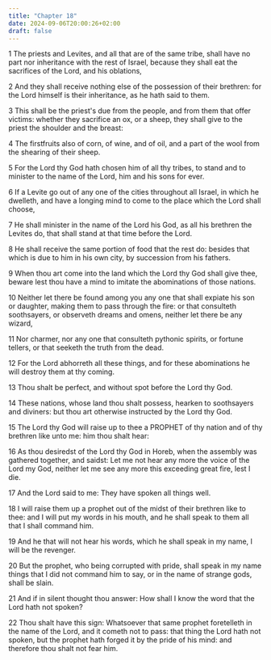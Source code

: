 ```yaml
---
title: "Chapter 18"
date: 2024-09-06T20:00:26+02:00
draft: false
---
```



1 The priests and Levites, and all that are of the same tribe, shall have no part nor inheritance with the rest of Israel, because they shall eat the sacrifices of the Lord, and his oblations,

2 And they shall receive nothing else of the possession of their brethren: for the Lord himself is their inheritance, as he hath said to them.

3 This shall be the priest's due from the people, and from them that offer victims: whether they sacrifice an ox, or a sheep, they shall give to the priest the shoulder and the breast:

4 The firstfruits also of corn, of wine, and of oil, and a part of the wool from the shearing of their sheep.

5 For the Lord thy God hath chosen him of all thy tribes, to stand and to minister to the name of the Lord, him and his sons for ever.

6 If a Levite go out of any one of the cities throughout all Israel, in which he dwelleth, and have a longing mind to come to the place which the Lord shall choose,

7 He shall minister in the name of the Lord his God, as all his brethren the Levites do, that shall stand at that time before the Lord.

8 He shall receive the same portion of food that the rest do: besides that which is due to him in his own city, by succession from his fathers.

9 When thou art come into the land which the Lord thy God shall give thee, beware lest thou have a mind to imitate the abominations of those nations.

10 Neither let there be found among you any one that shall expiate his son or daughter, making them to pass through the fire: or that consulteth soothsayers, or observeth dreams and omens, neither let there be any wizard,

11 Nor charmer, nor any one that consulteth pythonic spirits, or fortune tellers, or that seeketh the truth from the dead.

12 For the Lord abhorreth all these things, and for these abominations he will destroy them at thy coming.

13 Thou shalt be perfect, and without spot before the Lord thy God.

14 These nations, whose land thou shalt possess, hearken to soothsayers and diviners: but thou art otherwise instructed by the Lord thy God.

15 The Lord thy God will raise up to thee a PROPHET of thy nation and of thy brethren like unto me: him thou shalt hear:

16 As thou desiredst of the Lord thy God in Horeb, when the assembly was gathered together, and saidst: Let me not hear any more the voice of the Lord my God, neither let me see any more this exceeding great fire, lest I die.

17 And the Lord said to me: They have spoken all things well.

18 I will raise them up a prophet out of the midst of their brethren like to thee: and I will put my words in his mouth, and he shall speak to them all that I shall command him.

19 And he that will not hear his words, which he shall speak in my name, I will be the revenger.

20 But the prophet, who being corrupted with pride, shall speak in my name things that I did not command him to say, or in the name of strange gods, shall be slain.

21 And if in silent thought thou answer: How shall I know the word that the Lord hath not spoken?

22 Thou shalt have this sign: Whatsoever that same prophet foretelleth in the name of the Lord, and it cometh not to pass: that thing the Lord hath not spoken, but the prophet hath forged it by the pride of his mind: and therefore thou shalt not fear him.

